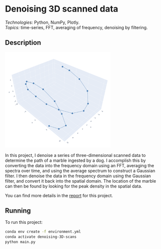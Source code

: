 # Denoising 3D scanned data

*Technologies:* Python, NumPy, Plotly. <br>
*Topics:* time-series, FFT, averaging of frequency, denoising by filtering. <br>

## Description

<img src="docs/marble-path.png?raw=true" width="350"/>

In this project, I denoise a series of three-dimensional scanned data to determine the path of a marble ingested by a dog.
I accomplish this by converting the data into the frequency domain using an FFT, averaging the spectra over time, and using
the average spectrum to construct a Gaussian filter. I then denoise the data in the frequency domain using the Gaussian filter,
and convert it back into the spatial domain. The location of the marble can then be found by looking for the peak density in the
spatial data.

You can find more details in the <a href="https://1drv.ms/b/s!AiCY1Uw6PbEfhdxWL0lSvCZrnEAEBA?e=Gcdrud">report</a> for this project.

## Running

To run this project:

```sh
conda env create -f environment.yml
conda activate denoising-3D-scans
python main.py
```